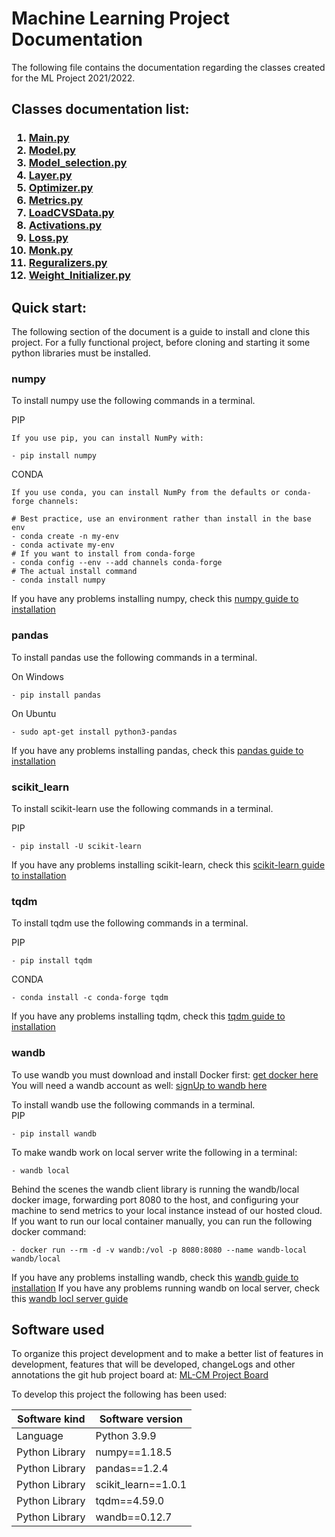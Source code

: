 # Machine Learning Project Documentation

<p>
The following file contains the documentation regarding the classes created for the ML Project 2021/2022.
</p>

<p>
<h2>
Classes documentation list:
</h2>
<h3>


1. [Main.py](./docs/mainDoc.md) 
2. [Model.py](./docs/ModelDoc.md)
3. [Model_selection.py](./docs/model_selectionDoc.md)
4. [Layer.py](./docs/layerDoc.md)
5. [Optimizer.py](./docs/OptimizersDoc.md)
6. [Metrics.py](./docs/metricsDoc.md)
7. [LoadCVSData.py](./docs/loadCSVDataDoc.md)
8. [Activations.py](./docs/activations.md)
9. [Loss.py](./docs/loss.md)
10. [Monk.py](./docs/monk.md)
11. [Reguralizers.py](./docs/reguralizers.md)
12. [Weight_Initializer.py](./docs/weightInizializer.md)

</h3>

</p>

<p>
<h2>
 Quick start: 
</h2>

The following section of the document is a guide to install and clone this project.
For a fully functional project, before cloning and starting it some python libraries must be installed.

<h3><strong>numpy</strong></h3>  

 To install numpy use the following commands in a terminal.

PIP

    If you use pip, you can install NumPy with:

    - pip install numpy



CONDA

    If you use conda, you can install NumPy from the defaults or conda-forge channels:

    # Best practice, use an environment rather than install in the base env
    - conda create -n my-env
    - conda activate my-env
    # If you want to install from conda-forge
    - conda config --env --add channels conda-forge
    # The actual install command
    - conda install numpy


 If you have any problems installing numpy, check this [numpy guide to installation](https://numpy.org/install/)  

<h3><strong>pandas</strong></h3>  

To install pandas use the following commands in a terminal.  

On Windows

    - pip install pandas
 
On Ubuntu
    
    - sudo apt-get install python3-pandas

If you have any problems installing pandas, check this [pandas guide to installation](https://pandas.pydata.org/docs/getting_started/install.html)

<h3><strong>scikit_learn</strong></h3>  

To install scikit-learn use the following commands in a terminal.  

PIP

    - pip install -U scikit-learn
 
If you have any problems installing scikit-learn, check this [scikit-learn guide to installation](https://scikit-learn.org/stable/install.html)

<h3><strong>tqdm</strong></h3>  

To install tqdm use the following commands in a terminal.  

PIP

    - pip install tqdm

CONDA
    
    - conda install -c conda-forge tqdm

If you have any problems installing tqdm, check this [tqdm guide to installation](https://pypi.org/project/tqdm/)


<h3><strong>wandb</strong></h3>  

To use wandb you must download and install Docker first: [get docker here](https://www.docker.com/products/docker-desktop)  
You will need a wandb account as well: [signUp to wandb here](https://wandb.ai/site)  

To install wandb use the following commands in a terminal.  
PIP

    - pip install wandb
   
     
To make wandb work on local server write the following in a terminal:

    - wandb local

Behind the scenes the wandb client library is running the wandb/local docker image, forwarding port 8080 to the host, and configuring your machine to send metrics to your local instance instead of our hosted cloud. If you want to run our local container manually, you can run the following docker command:

    - docker run --rm -d -v wandb:/vol -p 8080:8080 --name wandb-local wandb/local

If you have any problems installing wandb, check this [wandb guide to installation](https://docs.wandb.ai/quickstart)
If you have any problems running wandb on local server, check this [wandb locl server guide](https://docs.wandb.ai/guides/self-hosted/local)

</p>


<p>
<h2>
 Software used
</h2>


To organize this project development and to make a better list of features in development, features that will be
developed, changeLogs and other annotations the git hub project board
at: <a href="https://github.com/Giacomo-Antonioli/Machine_Learning_Project/projects/1">ML-CM Project Board</a>


To develop this project the following has been used:

| Software kind     | Software version     |
| ----------------  | -------------------  | 
| Language          | Python 3.9.9         |
| Python Library    | numpy==1.18.5        |
| Python Library    | pandas==1.2.4        |
| Python Library    | scikit_learn==1.0.1  |
| Python Library    | tqdm==4.59.0         |
| Python Library    | wandb==0.12.7        |

</p>